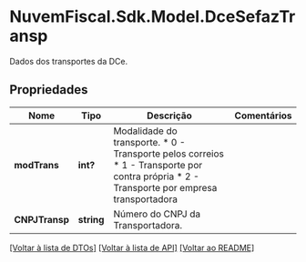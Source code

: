 # NuvemFiscal.Sdk.Model.DceSefazTransp
Dados dos transportes da DCe.

## Propriedades

Nome | Tipo | Descrição | Comentários
------------ | ------------- | ------------- | -------------
**modTrans** | **int?** | Modalidade do transporte.  * 0 - Transporte pelos correios  * 1 - Transporte por contra própria  * 2 - Transporte por empresa transportadora | 
**CNPJTransp** | **string** | Número do CNPJ da Transportadora. | 

[[Voltar à lista de DTOs]](../README.md#documentation-for-models) [[Voltar à lista de API]](../README.md#documentation-for-api-endpoints) [[Voltar ao README]](../README.md)

